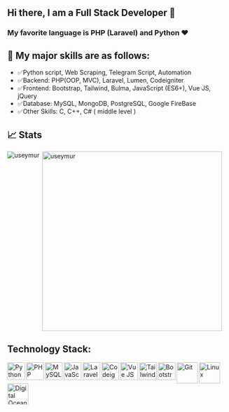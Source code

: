 ## Hi there, I am a Full Stack Developer 👋

### My favorite language is PHP (Laravel) and Python ❤️
## 🌈 My major skills are as follows:

- ✅Python script, Web Scraping, Telegram Script, Automation
- ✅Backend: PHP(OOP, MVC), Laravel, Lumen, Codeigniter
- ✅Frontend: Bootstrap, Tailwind, Bulma, JavaScript (ES6+), Vue JS, jQuery
- ✅Database: MySQL, MongoDB, PostgreSQL, Google FireBase
- ✅Other Skills: C, C++, C# ( middle level )

<!-- ## 📈 Stats
[![Top Langs](https://github-readme-stats.vercel.app/api/top-langs/?username=useymur&langs_count=10&layout=compact)](https://github-readme-stats.vercel.app/api/top-langs/?username=useymur&langs_count=10&layout=compact) -->

## 📈 Stats

<p><img align="left" src="https://github-readme-stats.vercel.app/api?username=useymur&theme=react&show_icons=true&include_all_commits=true" alt="useymur" /></p>
<p>&nbsp;<img align="center" src="https://github-readme-stats.vercel.app/api/top-langs/?username=useymur&theme=react&layout=compact" alt="useymur" width="410" /></p>

## Technology Stack:

<img align="left" alt="Python" height="40px" src="https://www.vectorlogo.zone/logos/python/python-icon.svg" />
<img align="left" alt="PHP" height="40px" src="https://www.vectorlogo.zone/logos/php/php-ar21.svg" />
<img align="left" alt="MySQL" height="40px" src="https://seeklogo.com/images/M/MySQL-logo-F6FF285A58-seeklogo.com.png" />
<img align="left" alt="JavaScript" height="40px" src="https://seeklogo.com/images/J/javascript-js-logo-2949701702-seeklogo.com.png" />
<img align="left" alt="Laravel" height="40px" src="https://www.vectorlogo.zone/logos/laravel/laravel-ar21.svg" />
<img align="left" alt="Codeigniter" height="40px" src="https://seeklogo.com/images/C/codeigniter-logo-BDF3D666E7-seeklogo.com.png" />
<img align="left" alt="Vue JS" height="40px" src="https://seeklogo.com/images/V/vuejs-logo-17D586B587-seeklogo.com.png" />
<img align="left" alt="Tailwind" height="40px" src="https://seeklogo.com/images/T/tailwind-css-logo-5AD4175897-seeklogo.com.png" />
<img align="left" alt="Bootstrap" height="40px" src="https://seeklogo.com/images/B/bootstrap-logo-3C30FB2A16-seeklogo.com.png" />
<img align="left" alt="Git" height="48px" src="https://www.vectorlogo.zone/logos/linux/linux-icon.svg" />
<img align="left" alt="Linux" height="48px" src="https://www.vectorlogo.zone/logos/git-scm/git-scm-icon.svg" />
<img align="left" alt="Digital Ocean" height="48px" src="https://www.vectorlogo.zone/logos/digitalocean/digitalocean-ar21.svg" />


<!--
**umudov-seymur/umudov-seymur** is a ✨ _special_ ✨ repository because its `README.md` (this file) appears on your GitHub profile.

Here are some ideas to get you started:

- 🔭 I’m currently working on ...
- 🌱 I’m currently learning ...
- 👯 I’m looking to collaborate on ...
- 🤔 I’m looking for help with ...
- 💬 Ask me about ...
- 📫 How to reach me: ...
- 😄 Pronouns: ...
- ⚡ Fun fact: ...
-->
